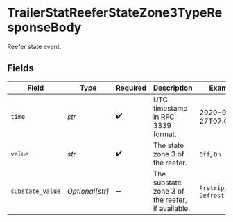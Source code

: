 # TrailerStatReeferStateZone3TypeResponseBody

Reefer state event.


## Fields

| Field                                            | Type                                             | Required                                         | Description                                      | Example                                          |
| ------------------------------------------------ | ------------------------------------------------ | ------------------------------------------------ | ------------------------------------------------ | ------------------------------------------------ |
| `time`                                           | *str*                                            | :heavy_check_mark:                               | UTC timestamp in RFC 3339 format.                | 2020-01-27T07:06:25Z                             |
| `value`                                          | *str*                                            | :heavy_check_mark:                               | The state zone 3 of the reefer.                  | `Off`, `On`                                      |
| `substate_value`                                 | *Optional[str]*                                  | :heavy_minus_sign:                               | The substate zone 3 of the reefer, if available. | `Pretrip`, `Defrost`                             |